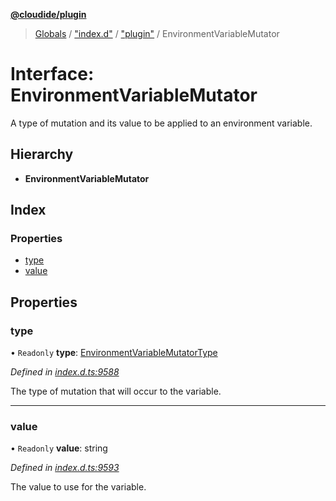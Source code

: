 **[@cloudide/plugin](../README.md)**

> [Globals](../README.md) / ["index.d"](../modules/_index_d_.md) / ["plugin"](../modules/_index_d_._plugin_.md) / EnvironmentVariableMutator

# Interface: EnvironmentVariableMutator

A type of mutation and its value to be applied to an environment variable.

## Hierarchy

* **EnvironmentVariableMutator**

## Index

### Properties

* [type](_index_d_._plugin_.environmentvariablemutator.md#type)
* [value](_index_d_._plugin_.environmentvariablemutator.md#value)

## Properties

### type

• `Readonly` **type**: [EnvironmentVariableMutatorType](../enums/_index_d_._plugin_.environmentvariablemutatortype.md)

*Defined in [index.d.ts:9588](https://github.com/shuyaqian/cloudide-plugin-api/blob/9d985be/index.d.ts#L9588)*

The type of mutation that will occur to the variable.

___

### value

• `Readonly` **value**: string

*Defined in [index.d.ts:9593](https://github.com/shuyaqian/cloudide-plugin-api/blob/9d985be/index.d.ts#L9593)*

The value to use for the variable.
